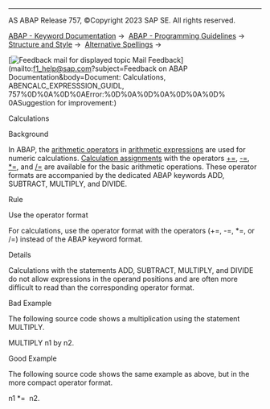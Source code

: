   

* * *

AS ABAP Release 757, ©Copyright 2023 SAP SE. All rights reserved.

[ABAP - Keyword Documentation](https://help.sap.com/doc/abapdocu_757_index_htm/7.57/en-US/abenabap.htm) →  [ABAP - Programming Guidelines](https://help.sap.com/doc/abapdocu_757_index_htm/7.57/en-US/abenabap_pgl.htm) →  [Structure and Style](https://help.sap.com/doc/abapdocu_757_index_htm/7.57/en-US/abenstructure_style_gdl.htm) →  [Alternative Spellings](https://help.sap.com/doc/abapdocu_757_index_htm/7.57/en-US/abenalternative_spelling_gdl.htm) → 

 [![](Mail.gif?object=Mail.gif&sap-language=EN "Feedback mail for displayed topic") Mail Feedback](mailto:f1_help@sap.com?subject=Feedback on ABAP Documentation&body=Document: Calculations, ABENCALC_EXPRESSSION_GUIDL, 757%0D%0A%0D%0AError:%0D%0A%0D%0A%0D%0A%0D%
0ASuggestion for improvement:)

Calculations

Background   

In ABAP, the [arithmetic operators](https://help.sap.com/doc/abapdocu_757_index_htm/7.57/en-US/abenarithmetic_operator_glosry.htm "Glossary Entry") in [arithmetic expressions](https://help.sap.com/doc/abapdocu_757_index_htm/7.57/en-US/abenarithmetic_expression_glosry.htm "Glossary Entry") are used for numeric calculations. [Calculation assignments](https://help.sap.com/doc/abapdocu_757_index_htm/7.57/en-US/abencalculation_assignment_glosry.htm "Glossary Entry") with the operators [+=](https://help.sap.com/doc/abapdocu_757_index_htm/7.57/en-US/abencalculation_assignments.htm), [\-=](https://help.sap.com/doc/abapdocu_757_index_htm/7.57/en-US/abencalculation_assignments.htm), [\*=](https://help.sap.com/doc/abapdocu_757_index_htm/7.57/en-US/abencalculation_assignments.htm), and [/=](https://help.sap.com/doc/abapdocu_757_index_htm/7.57/en-US/abencalculation_assignments.htm) are available for the basic arithmetic operations. These operator formats are accompanied by the dedicated ABAP keywords ADD, SUBTRACT, MULTIPLY, and DIVIDE.

Rule   

Use the operator format

For calculations, use the operator format with the operators (+=, \-=, \*=, or /=) instead of the ABAP keyword format.

Details   

Calculations with the statements ADD, SUBTRACT, MULTIPLY, and DIVIDE do not allow expressions in the operand positions and are often more difficult to read than the corresponding operator format.

Bad Example

The following source code shows a multiplication using the statement MULTIPLY.

MULTIPLY n1 by n2.

Good Example

The following source code shows the same example as above, but in the more compact operator format.

n1 \*=  n2.